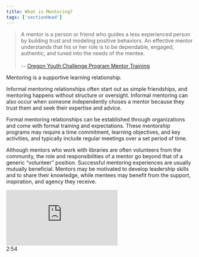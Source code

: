 ```yaml
---
title: What is Mentoring?
tags: ['sectionHead']
---
```

> A mentor is a person or friend who guides a less experienced person by building trust and modeling positive behaviors. An effective mentor understands that his or her role is to be dependable, engaged, authentic, and tuned into the needs of the mentee.<br/><br/>-- [Oregon Youth Challenge Program Mentor Training](https://www.oycp.com/MentorTraining/3/m3.html)

Mentoring is a supportive learning relationship.

Informal mentoring relationships often start out as simple friendships, and mentoring happens without structure or oversight. Informal mentoring can also occur when someone independently choses a mentor because they trust them and seek their expertise and advice.

Formal mentoring relationships can be established through organizations and come with formal training and expectations. These mentorship programs may require a time commitment, learning objectives, and key activities, and typically include regular meetings over a set period of time. 

Although mentors who work with libraries are often volunteers from the community, the role and responsibilities of a mentor go beyond that of a generic “volunteer” position. Successful mentoring experiences are usually mutually beneficial. Mentors may be motivated to develop leadership skills and to share their knowledge, while mentees may benefit from the support, inspiration, and agency they receive. 

<div class="callout videos" markdown="1">
<iframe src="https://www.youtube.com/embed/1t0_D7UcfgU" frameborder="0" allow="autoplay; encrypted-media" allowfullscreen></iframe>
<div class="videotime">2:54</div>
</div>